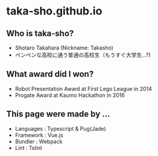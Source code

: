 # taka-sho.github.io

## Who is taka-sho?

- Shotaro Takahara (Nickname: Takasho)
- ペンペンな高校に通う普通の高校生（もうすぐ大学生...?)

## What award did I won?

- Robot Presentation Award at First Lego League in 2014
- Progate Award at Kaumo Hackathon in 2016

## This page were made by ...

- Languages : Typescript & Pug(Jade)
- Framework : Vue.js
- Bundler : Webpack
- Lint : Tslint
